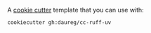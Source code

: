 A [cookie cutter](https://cookiecutter.readthedocs.io/en/stable/README.html) template that you can use with:
```shell
cookiecutter gh:daureg/cc-ruff-uv
```
